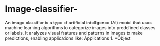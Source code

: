 # Image-classifier-
An image classifier is a type of artificial intelligence (AI) model that uses machine learning algorithms to categorize images into predefined classes or labels. It analyzes visual features and patterns in images to make predictions, enabling applications like:  Applications 1. *Object 
